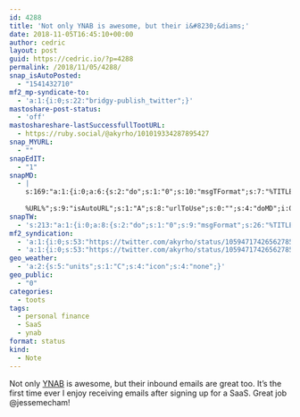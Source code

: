 ```yaml
---
id: 4288
title: 'Not only YNAB is awesome, but their i&#8230;&diams;'
date: 2018-11-05T16:45:10+00:00
author: cedric
layout: post
guid: https://cedric.io/?p=4288
permalink: /2018/11/05/4288/
snap_isAutoPosted:
  - "1541432710"
mf2_mp-syndicate-to:
  - 'a:1:{i:0;s:22:"bridgy-publish_twitter";}'
mastoshare-post-status:
  - 'off'
mastoshareshare-lastSuccessfullTootURL:
  - https://ruby.social/@akyrho/101019334287895427
snap_MYURL:
  - ""
snapEdIT:
  - "1"
snapMD:
  - |
    s:169:"a:1:{i:0;a:6:{s:2:"do";s:1:"0";s:10:"msgTFormat";s:7:"%TITLE%";s:9:"msgFormat";s:19:"%FULLTEXT%
    
    %URL%";s:9:"isAutoURL";s:1:"A";s:8:"urlToUse";s:0:"";s:4:"doMD";i:0;}}";
snapTW:
  - 's:213:"a:1:{i:0;a:8:{s:2:"do";s:1:"0";s:9:"msgFormat";s:26:"%TITLE%. %EXCERPT% - %URL%";s:8:"attchImg";s:1:"1";s:9:"isAutoImg";s:1:"A";s:8:"imgToUse";s:0:"";s:9:"isAutoURL";s:1:"A";s:8:"urlToUse";s:0:"";s:4:"doTW";i:0;}}";'
mf2_syndication:
  - 'a:1:{i:0;s:53:"https://twitter.com/akyrho/status/1059471742656278528";}'
  - 'a:1:{i:0;s:53:"https://twitter.com/akyrho/status/1059471742656278528";}'
geo_weather:
  - 'a:2:{s:5:"units";s:1:"C";s:4:"icon";s:4:"none";}'
geo_public:
  - "0"
categories:
  - toots
tags:
  - personal finance
  - SaaS
  - ynab
format: status
kind:
  - Note
---
```

Not only [YNAB](http://youneedabudget.com/) is awesome, but their inbound emails are great too. It&rsquo;s the first time ever I enjoy receiving emails after signing up for a SaaS. Great job @jessemecham!